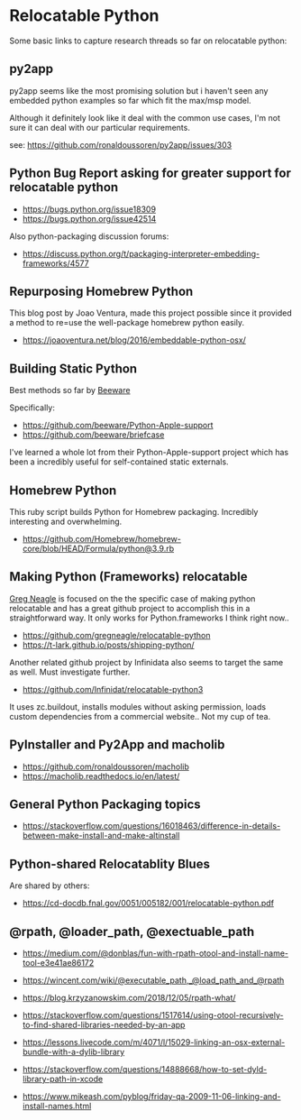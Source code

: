# Relocatable Python

Some basic links to capture research threads so far on relocatable python:

## py2app

py2app seems like the most promising solution but i haven't seen any embedded python examples so far which fit the max/msp model.

Although it definitely look like it deal with the common use cases, I'm not sure it can deal with our particular requirements.

see: https://github.com/ronaldoussoren/py2app/issues/303

## Python Bug Report asking for greater support for relocatable python

- https://bugs.python.org/issue18309
- https://bugs.python.org/issue42514

Also python-packaging discussion forums:

- https://discuss.python.org/t/packaging-interpreter-embedding-frameworks/4577

## Repurposing Homebrew Python

This blog post by Joao Ventura, made this project possible since it provided a method to re=use the well-package homebrew python easily.

- https://joaoventura.net/blog/2016/embeddable-python-osx/

## Building Static Python

Best methods so far by [Beeware](https://github.com/beeware)

Specifically:

- https://github.com/beeware/Python-Apple-support
- https://github.com/beeware/briefcase

I've learned a whole lot from their Python-Apple-support project which has been a incredibly useful for self-contained static externals.

## Homebrew Python

This ruby script builds Python for Homebrew packaging. Incredibly interesting and overwhelming.

- https://github.com/Homebrew/homebrew-core/blob/HEAD/Formula/python@3.9.rb

## Making Python (Frameworks) relocatable

[Greg Neagle](https://github.com/gregneagle) is focused on the the specific case of making python relocatable and has a great github project to accomplish this in a straightforward way. It only works for Python.frameworks I think right now..

- https://github.com/gregneagle/relocatable-python
- https://t-lark.github.io/posts/shipping-python/

Another related github project by Infinidata also seems to target the same as well. Must investigate further.

- https://github.com/Infinidat/relocatable-python3

It uses zc.buildout, installs modules without asking permission,
loads custom dependencies from a commercial website.. Not my cup of tea.

## PyInstaller and Py2App and macholib

- https://github.com/ronaldoussoren/macholib
- https://macholib.readthedocs.io/en/latest/

## General Python Packaging topics

- https://stackoverflow.com/questions/16018463/difference-in-details-between-make-install-and-make-altinstall

## Python-shared Relocatablity Blues

Are shared by others:

- https://cd-docdb.fnal.gov/0051/005182/001/relocatable-python.pdf

## @rpath, @loader_path, @exectuable_path

- https://medium.com/@donblas/fun-with-rpath-otool-and-install-name-tool-e3e41ae86172
- https://wincent.com/wiki/@executable_path,_@load_path_and_@rpath
- https://blog.krzyzanowskim.com/2018/12/05/rpath-what/

- https://stackoverflow.com/questions/1517614/using-otool-recursively-to-find-shared-libraries-needed-by-an-app

- https://lessons.livecode.com/m/4071/l/15029-linking-an-osx-external-bundle-with-a-dylib-library

- https://stackoverflow.com/questions/14888668/how-to-set-dyld-library-path-in-xcode

- https://www.mikeash.com/pyblog/friday-qa-2009-11-06-linking-and-install-names.html
